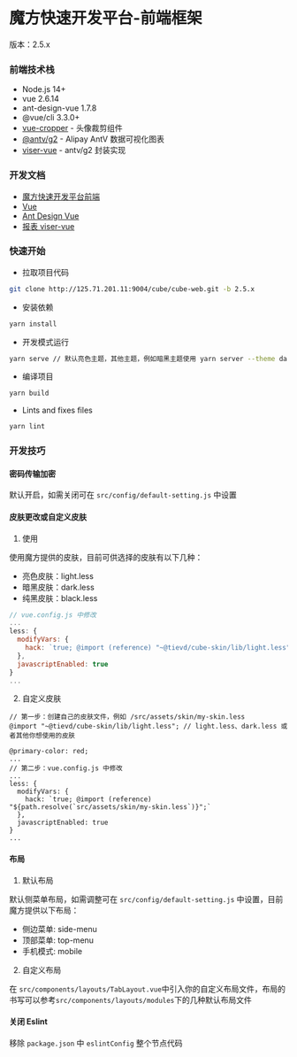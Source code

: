 # 魔方快速开发平台-前端框架

版本：2.5.x

### 前端技术栈

- Node.js 14+
- vue 2.6.14
- ant-design-vue 1.7.8
- @vue/cli 3.3.0+
- [vue-cropper](https://github.com/xyxiao001/vue-cropper) - 头像裁剪组件
- [@antv/g2](https://antv.alipay.com/zh-cn/index.html) - Alipay AntV 数据可视化图表
- [viser-vue](https://viserjs.github.io/docs.html#/viser/guide/installation) - antv/g2 封装实现

### 开发文档

- [魔方快速开发平台前端](http://125.71.201.11:10086/project-2)
- [Vue](https://cn.vuejs.org/v2/guide)
- [Ant Design Vue](https://vuecomponent.github.io/ant-design-vue/docs/vue/introduce-cn)
- [报表 viser-vue](https://viserjs.github.io/demo.html#/viser/bar/basic-bar)

### 快速开始

- 拉取项目代码

```bash
git clone http://125.71.201.11:9004/cube/cube-web.git -b 2.5.x
```

- 安装依赖

```bash
yarn install
```

- 开发模式运行

```bash
yarn serve // 默认亮色主题，其他主题，例如暗黑主题使用 yarn server --theme dark
```

- 编译项目

```bash
yarn build
```

- Lints and fixes files

```bash
yarn lint
```

### 开发技巧

#### 密码传输加密

默认开启，如需关闭可在 `src/config/default-setting.js` 中设置

#### 皮肤更改或自定义皮肤

1. 使用

使用魔方提供的皮肤，目前可供选择的皮肤有以下几种：

- 亮色皮肤：light.less
- 暗黑皮肤：dark.less
- 纯黑皮肤：black.less

```javascript
// vue.config.js 中修改
...
less: {
  modifyVars: {
    hack: `true; @import (reference) "~@tievd/cube-skin/lib/light.less";` // 或者其他你想使用的皮肤
  },
  javascriptEnabled: true
}
...
```

2. 自定义皮肤

```less
// 第一步：创建自己的皮肤文件，例如 /src/assets/skin/my-skin.less
@import "~@tievd/cube-skin/lib/light.less"; // light.less、dark.less 或者其他你想使用的皮肤

@primary-color: red;
...
// 第二步：vue.config.js 中修改
...
less: {
  modifyVars: {
    hack: `true; @import (reference) "${path.resolve(`src/assets/skin/my-skin.less`)}";`
  },
  javascriptEnabled: true
}
...
```

#### 布局

1. 默认布局

默认侧菜单布局，如需调整可在 `src/config/default-setting.js` 中设置，目前魔方提供以下布局：

- 侧边菜单: side-menu
- 顶部菜单: top-menu
- 手机模式: mobile

2. 自定义布局

在 `src/components/layouts/TabLayout.vue`中引入你的自定义布局文件，布局的书写可以参考`src/components/layouts/modules`下的几种默认布局文件

#### 关闭 Eslint

移除 `package.json` 中 `eslintConfig` 整个节点代码